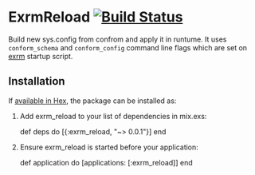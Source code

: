 # ExrmReload [![Build Status](https://travis-ci.org/surik/exrm_reload.svg)](https://travis-ci.org/surik/exrm_reload)

Build new sys.config from confrom and apply it in runtume. 
It uses `conform_schema` and `conform_config` command line flags which are set on [exrm](https://github.com/bitwalker/exrm) startup script.

## Installation

If [available in Hex](https://hex.pm/docs/publish), the package can be installed as:

  1. Add exrm_reload to your list of dependencies in mix.exs:

        def deps do
          [{:exrm_reload, "~> 0.0.1"}]
        end

  2. Ensure exrm_reload is started before your application:

        def application do
          [applications: [:exrm_reload]]
        end

